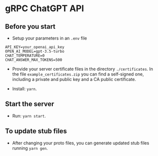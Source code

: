 # gRPC ChatGPT API

## Before you start

- Setup your parameters in an `.env` file

```dotenv
API_KEY=your_openai_api_key
OPEN_AI_MODEL=gpt-3.5-turbo
CHAT_TEMPERATURE=0
CHAT_ANSWER_MAX_TOKENS=500
```

- Provide your server certificate files in the directory `./certificates`. In the file `example_certificates.zip` you can find a self-signed one, including a private and public key and a CA public certificate.

- Install: `yarn`.

## Start the server

- Run: `yarn start`.

## To update stub files

- After changing your proto files, you can generate updated stub files running `yarn gen`.
